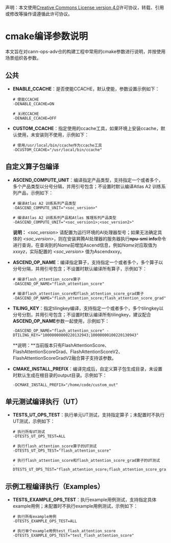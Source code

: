 声明：本文使用[Creative Commons License version 4.0](https://creativecommons.org/licenses/by/4.0/legalcode)许可协议，转载、引用或修改等操作请遵循此许可协议。

# cmake编译参数说明

本文旨在对cann-ops-adv仓的构建工程中常用的cmake参数进行说明，并按使用场景组织各参数。

## 公共

- **ENABLE_CCACHE**：是否使能CCACHE，默认使能，参数设置示例如下：

  ```shell
  # 使能CCACHE
  -DENABLE_CCACHE=ON

  # 关闭CCACHE
  -DENABLE_CCACHE=OFF
  ```

- **CUSTOM_CCACHE**：指定使用的ccache工具，如果环境上安装ccache，默认使用，未安装则不使用，示例如下：

  ```shell
  # 使用/usr/local/bin/ccache作为ccache工具
  -DCUSTOM_CCACHE="/usr/local/bin/ccache"
  ```

## 自定义算子包编译

- **ASCEND_COMPUTE_UNIT**：编译指定产品类型，支持指定一个或者多个，多个产品类型以分号分隔，并用引号包含；不设置时默认编译Atlas A2 训练系列产品，示例如下：

  ```shell
  # 编译Atlas A2 训练系列产品类型
  -DASCEND_COMPUTE_UNIT="<soc_version>"

  # 编译Atlas A2 训练系列产品和Atlas 推理系列产品类型
  -DASCEND_COMPUTE_UNIT="<soc_version1>;<soc_version2>"
  ```

  **说明：** *<soc_version>* 请配置为运行环境的AI处理器型号；如果无法确定具体的 *<soc_version>*，则在安装昇腾AI处理器的服务器执行**npu-smi info**命令进行查询，在查询到的*Name*前增加Ascend信息，例如*Name*对应取值为*xxxyz*，实际配置的 *<soc_version>* 值为Ascendxxxy。


- **ASCEND_OP_NAME**：编译指定算子，支持指定一个或者多个，多个算子以分号分隔，并用引号包含；不设置时默认编译所有算子，示例如下：

  ```shell
  # 编译flash_attention_score算子
  -DASCEND_OP_NAME="flash_attention_score"

  # 编译flash_attention_score和flash_attention_score_grad算子
  -DASCEND_OP_NAME="flash_attention_score;flash_attention_score_grad"
  ```

- **TILING_KEY**：指定tilingkey编译，支持指定一个或者多个，多个tilingkey以分号分割，并用引号包含；不设置时默认编译所有tilingkey，建议配合**ASCEND_OP_NAME**参数一起使用，示例如下：

  ```shell
  -DASCEND_OP_NAME="flash_attention_score" -DTILING_KEY="10000000000220132943;10000000100220130943"
  ```

  **说明：**当前版本只有FlashAttentionScore、FlashAttentionScoreGrad、FlashAttentionScoreV2、FlashAttentionScoreGradV2融合算子支持该参数。

- **CMAKE_INSTALL_PREFIX**：编译完成后，自定义算子包生成目录，未设置时默认生成在根目录的output目录。示例如下：

   ```shell
   -DCMAKE_INSTALL_PREFIX="/home/code/custom_out"
   ```


## 单元测试编译执行（UT）

- **TESTS_UT_OPS_TEST**：执行单元UT测试，支持指定算子；未配置时不执行UT测试，示例如下：

   ```shell
   # 执行所有UT测试
   -DTESTS_UT_OPS_TEST=ALL

   # 执行flash_attention_score算子的UT测试
   -DTESTS_UT_OPS_TEST="flash_attention_score"

   # 执行flash_attention_score和flash_attention_score_grad算子的UT测试
   -DTESTS_UT_OPS_TEST="flash_attention_score;flash_attention_score_grad"
   ```


## 示例工程编译执行（Examples）

- **TESTS_EXAMPLE_OPS_TEST**：执行example用例测试，支持指定具体example用例；未配置时不执行example用例测试，示例如下：

   ```shell
   # 执行所有example用例
   -DTESTS_EXAMPLE_OPS_TEST=ALL

   # 执行单个example用例test_flash_attention_score
   -DTESTS_EXAMPLE_OPS_TEST="test_flash_attention_score"
   ```
